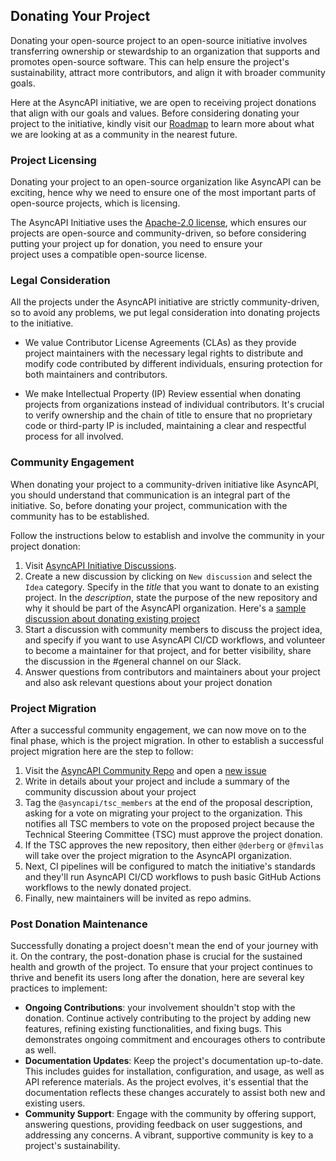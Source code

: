 ## Donating Your Project

Donating your open-source project to an open-source initiative involves transferring ownership or stewardship to an organization that supports and promotes open-source software. This can help ensure the project's sustainability, attract more contributors, and align it with broader community goals.

Here at the AsyncAPI initiative, we are open to receiving project donations that align with our goals and values. Before considering donating your project to the initiative, kindly visit our [Roadmap](https://www.asyncapi.com/roadmap) to learn more about what we are looking at as a community in the nearest future. 

### Project Licensing

Donating your project to an open-source organization like AsyncAPI can be exciting, hence why we need to ensure one of the most important parts of open-source projects, which is licensing. 

The AsyncAPI Initiative uses the [Apache-2.0 license](https://www.apache.org/licenses/LICENSE-2.0), which ensures our projects are open-source and community-driven, so before considering putting your project up for donation, you need to ensure your project uses a compatible open-source license. 

### Legal Consideration

All the projects under the AsyncAPI initiative are strictly community-driven, so to avoid any problems, we put legal consideration into donating projects to the initiative.

- We value Contributor License Agreements (CLAs) as they provide project maintainers with the necessary legal rights to distribute and modify code contributed by different individuals, ensuring protection for both maintainers and contributors.

- We make Intellectual Property (IP) Review essential when donating projects from organizations instead of individual contributors. It's crucial to verify ownership and the chain of title to ensure that no proprietary code or third-party IP is included, maintaining a clear and respectful process for all involved.

### Community Engagement

When donating your project to a community-driven initiative like AsyncAPI, you should understand that communication is an integral part of the initiative. So, before donating your project, communication with the community has to be established.

Follow the instructions below to establish and involve the community in your project donation:

1. Visit [AsyncAPI Initiative Discussions](https://github.com/orgs/asyncapi/discussions).
2. Create a new discussion by clicking on `New discussion` and select the `Idea` category. Specify in the _title_ that you want to donate to an existing project. In the _description_, state the purpose of the new repository and why it should be part of the AsyncAPI organization. Here's a  [sample discussion about donating existing project](https://github.com/orgs/asyncapi/discussions/643)
3. Start a discussion with community members to discuss the project idea, and specify if you want to use AsyncAPI CI/CD workflows, and volunteer to become a maintainer for that project, and for better visibility, share the discussion in the #general channel on our Slack. 
4. Answer questions from contributors and maintainers about your project and also ask relevant questions about your project donation

### Project Migration

After a successful community engagement, we can now move on to the final phase, which is the project migration. In other to establish a successful project migration here are the step to follow:

1. Visit the [AsyncAPI Community Repo](https://github.com/asyncapi/community) and open a [new issue](https://github.com/asyncapi/community/issues/new?assignees=&labels=enhancement&projects=&template=enhancement.yml&title=%5BFEATURE%5D+%3Cdescription%3E) 
2. Write in details about your project and include a summary of the community discussion about your project
3. Tag the `@asyncapi/tsc_members` at the end of the proposal description, asking for a vote on migrating your project to the organization. This notifies all TSC members to vote on the proposed project because the Technical Steering Committee (TSC) must approve the project donation. 
4. If the TSC approves the new repository, then either `@derberg` or `@fmvilas` will take over the project migration to the AsyncAPI organization. 
5. Next, CI pipelines will be configured to match the initiative's standards and they'll run AsyncAPI CI/CD workflows to push basic GitHub Actions workflows to the newly donated project. 
6. Finally, new maintainers will be invited as repo admins.

### Post Donation Maintenance

Successfully donating a project doesn't mean the end of your journey with it. On the contrary, the post-donation phase is crucial for the sustained health and growth of the project. To ensure that your project continues to thrive and benefit its users long after the donation, here are several key practices to implement:

- **Ongoing Contributions**: your involvement shouldn't stop with the donation. Continue actively contributing to the project by adding new features, refining existing functionalities, and fixing bugs. This demonstrates ongoing commitment and encourages others to contribute as well.
- **Documentation Updates**: Keep the project's documentation up-to-date. This includes guides for installation, configuration, and usage, as well as API reference materials. As the project evolves, it's essential that the documentation reflects these changes accurately to assist both new and existing users.
- **Community Support**: Engage with the community by offering support, answering questions, providing feedback on user suggestions, and addressing any concerns. A vibrant, supportive community is key to a project's sustainability.